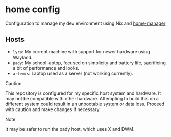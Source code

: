 # home config
Configuration to manage my dev environment using Nix and [home-manager](https://github.com/nix-community/home-manager)

## Hosts
* `lyra`: My current machine with support for newer hardware using Wayland.
* `pady`: My school laptop, focused on simplicity and battery life, sacrificing a bit of performance and looks.
* `artemis`: Laptop used as a server (not working currently).

> [!Caution]
> This repository is configured for my specific host system and hardware.
> It may not be compatible with other hardware. Attempting to build this on a
> different system could result in an unbootable system or data loss.
> Proceed with caution and make changes if necessary.

> [!Note]
> It may be safer to run the pady host, which uses X and DWM.
